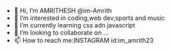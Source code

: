 - 👋 Hi, I’m AMRITHESH @im-Amrith
- 👀 I’m interested in coding,web dev,sports and music
- 🌱 I’m currently learning css adn javascript
- 💞️ I’m looking to collaborate on ...
- 📫 How to reach me:INSTAGRAM id:im_amrith23

<!---
im-Amrith/im-Amrith is a ✨ special ✨ repository because its `README.md` (this file) appears on your GitHub profile.
You can click the Preview link to take a look at your changes.
--->
